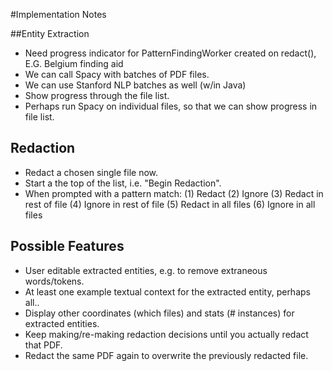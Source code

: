 #Implementation Notes

##Entity Extraction
* Need progress indicator for PatternFindingWorker created on redact(), E.G. Belgium finding aid
* We can call Spacy with batches of PDF files.
* We can use Stanford NLP batches as well (w/in Java)
* Show progress through the file list.
* Perhaps run Spacy on individual files, so that we can show progress in file list.

## Redaction
* Redact a chosen single file now.
* Start a the top of the list, i.e. "Begin Redaction".
* When prompted with a pattern match:
  (1) Redact
  (2) Ignore
  (3) Redact in rest of file
  (4) Ignore in rest of file
  (5) Redact in all files
  (6) Ignore in all files

## Possible Features
* User editable extracted entities, e.g. to remove extraneous words/tokens.
* At least one example textual context for the extracted entity, perhaps all..
* Display other coordinates (which files) and stats (# instances) for extracted entities.
* Keep making/re-making redaction decisions until you actually redact that PDF.
* Redact the same PDF again to overwrite the previously redacted file.

